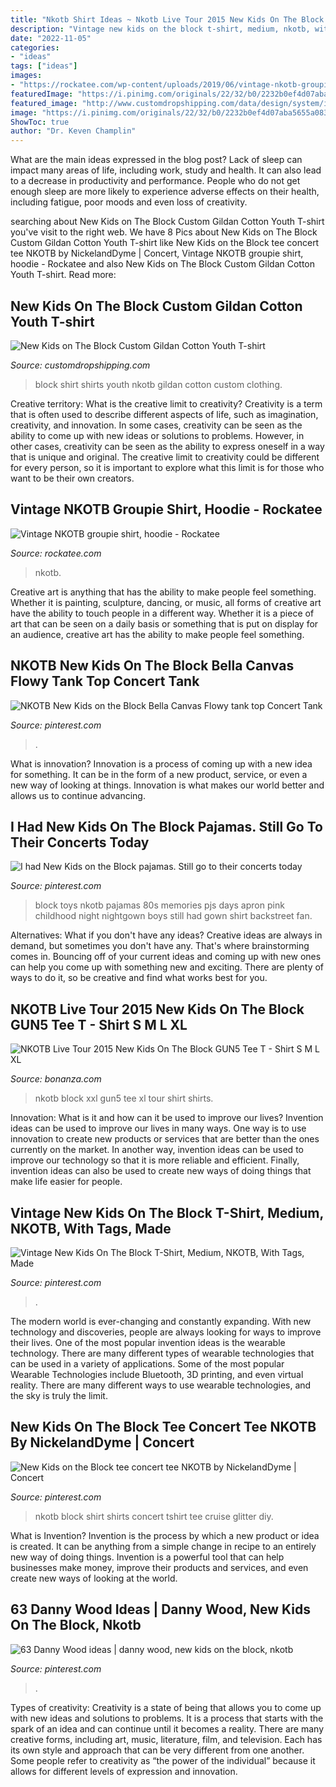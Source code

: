 ```yaml
---
title: "Nkotb Shirt Ideas ~ Nkotb Live Tour 2015 New Kids On The Block Gun5 Tee T"
description: "Vintage new kids on the block t-shirt, medium, nkotb, with tags, made"
date: "2022-11-05"
categories:
- "ideas"
tags: ["ideas"]
images:
- "https://rockatee.com/wp-content/uploads/2019/06/vintage-nkotb-groupie-shirt-men-s-t-shirt-black-front.png"
featuredImage: "https://i.pinimg.com/originals/22/32/b0/2232b0ef4d07aba5655a08314a7faccb.jpg"
featured_image: "http://www.customdropshipping.com/data/design/system/img/20130202/new-kids-on-the-block-41419-619.png"
image: "https://i.pinimg.com/originals/22/32/b0/2232b0ef4d07aba5655a08314a7faccb.jpg"
ShowToc: true
author: "Dr. Keven Champlin"
---
```



What are the main ideas expressed in the blog post?
Lack of sleep can impact many areas of life, including work, study and health. It can also lead to a decrease in productivity and performance. People who do not get enough sleep are more likely to experience adverse effects on their health, including fatigue, poor moods and even loss of creativity.

	

		
searching about New Kids on The Block Custom Gildan Cotton Youth T-shirt you've visit to the right web. We have 8 Pics about New Kids on The Block Custom Gildan Cotton Youth T-shirt like New Kids on the Block tee concert tee NKOTB by NickelandDyme | Concert, Vintage NKOTB groupie shirt, hoodie - Rockatee and also New Kids on The Block Custom Gildan Cotton Youth T-shirt. Read more:
		
    
## New Kids On The Block Custom Gildan Cotton Youth T-shirt

<img loading=lazy src="http://www.customdropshipping.com/data/design/system/img/20130202/new-kids-on-the-block-41419-619.png" onerror="this.onerror=null;this.src='https://tse1.mm.bing.net/th?id=OIP.W7Y7kawE-IEAtjJ3Fr_hXQHaHa&amp;pid=15.1';" alt="New Kids on The Block Custom Gildan Cotton Youth T-shirt">

_Source: customdropshipping.com_

>block shirt shirts youth nkotb gildan cotton custom clothing. 

	

Creative territory: What is the creative limit to creativity?
Creativity is a term that is often used to describe different aspects of life, such as imagination, creativity, and innovation. In some cases, creativity can be seen as the ability to come up with new ideas or solutions to problems. However, in other cases, creativity can be seen as the ability to express oneself in a way that is unique and original. The creative limit to creativity could be different for every person, so it is important to explore what this limit is for those who want to be their own creators.

    
## Vintage NKOTB Groupie Shirt, Hoodie - Rockatee

<img loading=lazy src="https://rockatee.com/wp-content/uploads/2019/06/vintage-nkotb-groupie-shirt-men-s-t-shirt-black-front.png" onerror="this.onerror=null;this.src='https://tse3.mm.bing.net/th?id=OIP.jN-52zJ-nhZZoT55ma6BoQHaHa&amp;pid=15.1';" alt="Vintage NKOTB groupie shirt, hoodie - Rockatee">

_Source: rockatee.com_

>nkotb. 

	

Creative art is anything that has the ability to make people feel something. Whether it is painting, sculpture, dancing, or music, all forms of creative art have the ability to touch people in a different way. Whether it is a piece of art that can be seen on a daily basis or something that is put on display for an audience, creative art has the ability to make people feel something.

    
## NKOTB New Kids On The Block Bella Canvas Flowy Tank Top Concert Tank

<img loading=lazy src="https://i.pinimg.com/736x/1d/c5/88/1dc58819492798bf9eefed14d92a19ae.jpg" onerror="this.onerror=null;this.src='https://tse2.mm.bing.net/th?id=OIP.qvIuinImjcWsYXR_Sy5raAHaJ4&amp;pid=15.1';" alt="NKOTB New Kids on the Block Bella Canvas Flowy tank top Concert Tank">

_Source: pinterest.com_

>. 

	

What is innovation?
Innovation is a process of coming up with a new idea for something. It can be in the form of a new product, service, or even a new way of looking at things. Innovation is what makes our world better and allows us to continue advancing.

    
## I Had New Kids On The Block Pajamas. Still Go To Their Concerts Today

<img loading=lazy src="https://s-media-cache-ak0.pinimg.com/originals/a7/b9/ab/a7b9abeed24fedb7ea250400004cd963.jpg" onerror="this.onerror=null;this.src='https://tse1.mm.bing.net/th?id=OIP._EATcWiFFhtKJdSnEcqspwHaJ4&amp;pid=15.1';" alt="I had New Kids on the Block pajamas. Still go to their concerts today">

_Source: pinterest.com_

>block toys nkotb pajamas 80s memories pjs days apron pink childhood night nightgown boys still had gown shirt backstreet fan. 

	

Alternatives: What if you don't have any ideas?
Creative ideas are always in demand, but sometimes you don't have any. That's where brainstorming comes in. Bouncing off of your current ideas and coming up with new ones can help you come up with something new and exciting. There are plenty of ways to do it, so be creative and find what works best for you.

    
## NKOTB Live Tour 2015 New Kids On The Block GUN5 Tee T - Shirt S M L XL

<img loading=lazy src="https://images.bonanzastatic.com/afu/images/2017/7061/98/JJ5A.jpg" onerror="this.onerror=null;this.src='https://tse4.mm.bing.net/th?id=OIP.Vc_ckzr_vR7mTPdtOUacIwHaHa&amp;pid=15.1';" alt="NKOTB Live Tour 2015 New Kids On The Block GUN5 Tee T - Shirt S M L XL">

_Source: bonanza.com_

>nkotb block xxl gun5 tee xl tour shirt shirts. 

	

Innovation: What is it and how can it be used to improve our lives?
Invention ideas can be used to improve our lives in many ways. One way is to use innovation to create new products or services that are better than the ones currently on the market. In another way, invention ideas can be used to improve our technology so that it is more reliable and efficient. Finally, invention ideas can also be used to create new ways of doing things that make life easier for people.

    
## Vintage New Kids On The Block T-Shirt, Medium, NKOTB, With Tags, Made

<img loading=lazy src="https://i.pinimg.com/736x/9b/d3/88/9bd3889c45c9612eaefb01674614effc.jpg" onerror="this.onerror=null;this.src='https://tse3.mm.bing.net/th?id=OIP.mEMHrn2005p7FB9ppY2yvAHaJ7&amp;pid=15.1';" alt="Vintage New Kids On The Block T-Shirt, Medium, NKOTB, With Tags, Made">

_Source: pinterest.com_

>. 

	

The modern world is ever-changing and constantly expanding. With new technology and discoveries, people are always looking for ways to improve their lives. One of the most popular invention ideas is the wearable technology. There are many different types of wearable technologies that can be used in a variety of applications. Some of the most popular Wearable Technologies include Bluetooth, 3D printing, and even virtual reality. There are many different ways to use wearable technologies, and the sky is truly the limit.

    
## New Kids On The Block Tee Concert Tee NKOTB By NickelandDyme | Concert

<img loading=lazy src="https://i.pinimg.com/originals/22/32/b0/2232b0ef4d07aba5655a08314a7faccb.jpg" onerror="this.onerror=null;this.src='https://tse3.mm.bing.net/th?id=OIP.IjKw700Hq6VlWggxSn-sywHaIF&amp;pid=15.1';" alt="New Kids on the Block tee concert tee NKOTB by NickelandDyme | Concert">

_Source: pinterest.com_

>nkotb block shirt shirts concert tshirt tee cruise glitter diy. 

	

What is Invention?
Invention is the process by which a new product or idea is created. It can be anything from a simple change in recipe to an entirely new way of doing things. Invention is a powerful tool that can help businesses make money, improve their products and services, and even create new ways of looking at the world.

    
## 63 Danny Wood Ideas | Danny Wood, New Kids On The Block, Nkotb

<img loading=lazy src="https://i.pinimg.com/474x/40/4f/8c/404f8cbd5216f55e2d5f1218b9908657--danny-wood-eye-candy.jpg" onerror="this.onerror=null;this.src='https://tse2.mm.bing.net/th?id=OIP.HGfi95DUsxU2b6rVeslEzgAAAA&amp;pid=15.1';" alt="63 Danny Wood ideas | danny wood, new kids on the block, nkotb">

_Source: pinterest.com_

>. 

	

Types of creativity:
Creativity is a state of being that allows you to come up with new ideas and solutions to problems. It is a process that starts with the spark of an idea and can continue until it becomes a reality. There are many creative forms, including art, music, literature, film, and television. Each has its own style and approach that can be very different from one another. Some people refer to creativity as “the power of the individual” because it allows for different levels of expression and innovation.

